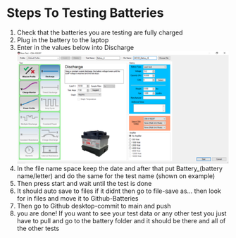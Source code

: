 # Steps To Testing Batteries
 1. Check that the batteries you are testing are fully charged
 2. Plug in the battery to the laptop
 3. Enter in the values below into Discharge
 ![Alt text](Example.PNG)
 4. In the file name space keep the date and after that put Battery_(battery name/letter) and do the same for the test name (shown on example)
 5. Then press start and wait until the test is done
 6. It should auto save to files if it didnt then go to file-save as... then look for in files and move it to Github-Batteries 
 7. Then go to Github desktop-commit to main and push
 8. you are done! If you want to see your test data or any other test you just have to pull and go to the battery folder and it should be there and all of the other tests